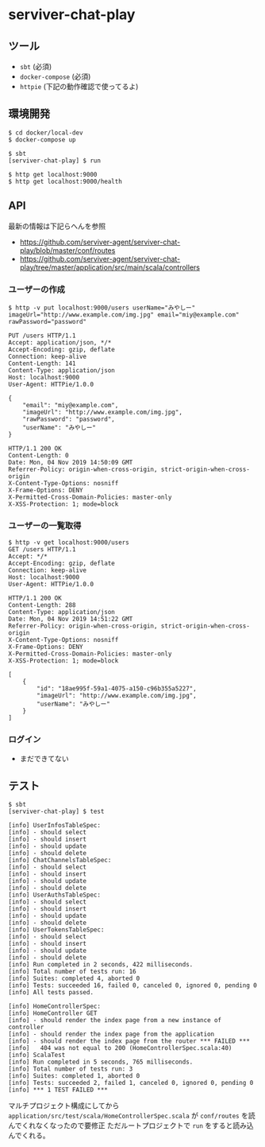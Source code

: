 # serviver-chat-play

## ツール

* `sbt` (必須)
* `docker-compose` (必須)
* `httpie` (下記の動作確認で使ってるよ)

## 環境開発

```
$ cd docker/local-dev
$ docker-compose up
```

```
$ sbt
[serviver-chat-play] $ run
```

```
$ http get localhost:9000
$ http get localhost:9000/health
```


## API

最新の情報は下記らへんを参照

* https://github.com/serviver-agent/serviver-chat-play/blob/master/conf/routes
* https://github.com/serviver-agent/serviver-chat-play/tree/master/application/src/main/scala/controllers

### ユーザーの作成

```
$ http -v put localhost:9000/users userName="みやしー" imageUrl="http://www.example.com/img.jpg" email="miy@example.com" rawPassword="password"

PUT /users HTTP/1.1
Accept: application/json, */*
Accept-Encoding: gzip, deflate
Connection: keep-alive
Content-Length: 141
Content-Type: application/json
Host: localhost:9000
User-Agent: HTTPie/1.0.0

{
    "email": "miy@example.com",
    "imageUrl": "http://www.example.com/img.jpg",
    "rawPassword": "password",
    "userName": "みやしー"
}

HTTP/1.1 200 OK
Content-Length: 0
Date: Mon, 04 Nov 2019 14:50:09 GMT
Referrer-Policy: origin-when-cross-origin, strict-origin-when-cross-origin
X-Content-Type-Options: nosniff
X-Frame-Options: DENY
X-Permitted-Cross-Domain-Policies: master-only
X-XSS-Protection: 1; mode=block
```

### ユーザーの一覧取得

```
$ http -v get localhost:9000/users
GET /users HTTP/1.1
Accept: */*
Accept-Encoding: gzip, deflate
Connection: keep-alive
Host: localhost:9000
User-Agent: HTTPie/1.0.0

HTTP/1.1 200 OK
Content-Length: 288
Content-Type: application/json
Date: Mon, 04 Nov 2019 14:51:22 GMT
Referrer-Policy: origin-when-cross-origin, strict-origin-when-cross-origin
X-Content-Type-Options: nosniff
X-Frame-Options: DENY
X-Permitted-Cross-Domain-Policies: master-only
X-XSS-Protection: 1; mode=block

[
    {
        "id": "18ae995f-59a1-4075-a150-c96b355a5227",
        "imageUrl": "http://www.example.com/img.jpg",
        "userName": "みやしー"
    }
]
```

### ログイン

* まだできてない

## テスト

```
$ sbt
[serviver-chat-play] $ test
```

```
[info] UserInfosTableSpec:
[info] - should select
[info] - should insert
[info] - should update
[info] - should delete
[info] ChatChannelsTableSpec:
[info] - should select
[info] - should insert
[info] - should update
[info] - should delete
[info] UserAuthsTableSpec:
[info] - should select
[info] - should insert
[info] - should update
[info] - should delete
[info] UserTokensTableSpec:
[info] - should select
[info] - should insert
[info] - should update
[info] - should delete
[info] Run completed in 2 seconds, 422 milliseconds.
[info] Total number of tests run: 16
[info] Suites: completed 4, aborted 0
[info] Tests: succeeded 16, failed 0, canceled 0, ignored 0, pending 0
[info] All tests passed.

[info] HomeControllerSpec:
[info] HomeController GET
[info] - should render the index page from a new instance of controller
[info] - should render the index page from the application
[info] - should render the index page from the router *** FAILED ***
[info]   404 was not equal to 200 (HomeControllerSpec.scala:40)
[info] ScalaTest
[info] Run completed in 5 seconds, 765 milliseconds.
[info] Total number of tests run: 3
[info] Suites: completed 1, aborted 0
[info] Tests: succeeded 2, failed 1, canceled 0, ignored 0, pending 0
[info] *** 1 TEST FAILED ***
```

マルチプロジェクト構成にしてから
`application/src/test/scala/HomeControllerSpec.scala` が
`conf/routes` を読んでくれなくなったので要修正
ただルートプロジェクトで `run` をすると読み込んでくれる。
